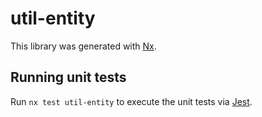 # util-entity

This library was generated with [Nx](https://nx.dev).

## Running unit tests

Run `nx test util-entity` to execute the unit tests via [Jest](https://jestjs.io).
